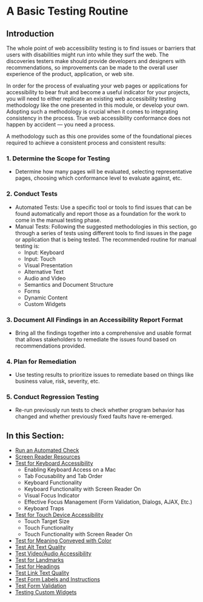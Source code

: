 # A Basic Testing Routine

## Introduction

The whole point of web accessibility testing is to find issues or barriers that users with disabilities might run into while they surf the web. The discoveries testers make should provide developers and designers with recommendations, so improvements can be made to the overall user experience of the product, application, or web site.

In order for the process of evaluating your web pages or applications for accessibility to bear fruit and become a useful indicator for your projects, you will need to either replicate an existing web accessibility testing methodology like the one presented in this module, or develop your own. Adopting such a methodology is crucial when it comes to integrating consistency in the process. True web accessibility conformance does not happen by accident — you need a process.

A methodology such as this one provides some of the foundational pieces required to achieve a consistent process and consistent results:

### 1. Determine the Scope for Testing

- Determine how many pages will be evaluated, selecting representative pages, choosing which conformance level to evaluate against, etc.

### 2. Conduct Tests

- Automated Tests: Use a specific tool or tools to find issues that can be found automatically and report those as a foundation for the work to come in the manual testing phase.
- Manual Tests: Following the suggested methodologies in this section, go through a series of tests using different tools to find issues in the page or application that is being tested. The recommended routine for manual testing is:
  - Input: Keyboard
  - Input: Touch
  - Visual Presentation
  - Alternative Text
  - Audio and Video
  - Semantics and Document Structure
  - Forms
  - Dynamic Content
  - Custom Widgets

### 3. Document All Findings in an Accessibility Report Format

- Bring all the findings together into a comprehensive and usable format that allows stakeholders to remediate the issues found based on recommendations provided.

### 4. Plan for Remediation

- Use testing results to prioritize issues to remediate based on things like business value, risk, severity, etc.

### 5. Conduct Regression Testing

- Re-run previously run tests to check whether program behavior has changed and whether previously fixed faults have re-emerged.

## In this Section:

- [Run an Automated Check](run-an-automated-check.md)
- [Screen Reader Resources](screen-reader-resources.md)
- [Test for Keyboard Accessibility](test-for-keyboard-a11y)
  - Enabling Keyboard Access on a Mac
  - Tab Focusability and Tab Order
  - Keyboard Functionality
  - Keyboard Functionality with Screen Reader On
  - Visual Focus Indicator
  - Effective Focus Management (Form Validation, Dialogs, AJAX, Etc.)
  - Keyboard Traps
- [Test for Touch Device Accessibility](test-for-touch-device-a11y)
  - Touch Target Size
  - Touch Functionality
  - Touch Functionality with Screen Reader On
- [Test for Meaning Conveyed with Color](test-for-meaning-conveyed-with-color.md)
- [Test Alt Text Quality](test-alt-text-quality.md)
- [Test Video/Audio Accessibility](test-video-audio-accessibility.md)
- [Test for Landmarks](test-for-landmarks.md)
- [Test for Headings](test-for-headings.md)
- [Test Link Text Quality](test-link-text-quality.md)
- [Test Form Labels and Instructions](test-form-labels-and-instructions.md)
- [Test Form Validation](test-form-validation.md)
- [Testing Custom Widgets](testing-custom-widgets.md)
